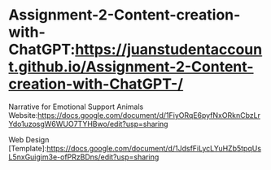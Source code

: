 # Assignment-2-Content-creation-with-ChatGPT:https://juanstudentaccount.github.io/Assignment-2-Content-creation-with-ChatGPT-/

Narrative for Emotional Support Animals Website:https://docs.google.com/document/d/1FiyORqE6pyfNxORknCbzLrYdo1uzosgW6WUO7TYHBwo/edit?usp=sharing

Web Design [Template]:https://docs.google.com/document/d/1JdsfFiLycLYuHZb5tpqUsL5nxGuigim3e-ofPRzBDns/edit?usp=sharing
